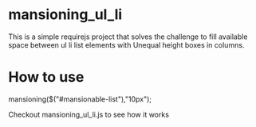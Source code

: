 # mansioning_ul_li

This is a simple requirejs project that solves the challenge to fill available space between ul li list elements with Unequal height boxes in columns.

# How to use

mansioning($("#mansionable-list"),"10px"); 

Checkout mansioning_ul_li.js to see how it works
